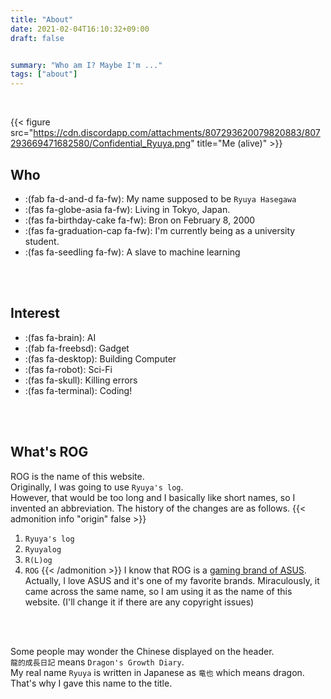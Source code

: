 ```yaml
---
title: "About"
date: 2021-02-04T16:10:32+09:00
draft: false


summary: "Who am I? Maybe I'm ..."
tags: ["about"]
---
```



<br>  

{{< figure src="https://cdn.discordapp.com/attachments/807293620079820883/807293669471682580/Confidential_Ryuya.png" title="Me (alive)" >}}


## Who
- :(fab fa-d-and-d fa-fw): My name supposed to be `Ryuya Hasegawa`
- :(fas fa-globe-asia fa-fw): Living in Tokyo, Japan.
- :(fas fa-birthday-cake fa-fw): Bron on February 8, 2000
- :(fas fa-graduation-cap fa-fw): I'm currently being as a university student.
- :(fas fa-seedling fa-fw): A slave to machine learning

<br>
<br>


## Interest

* :(fas fa-brain): AI
* :(fab fa-freebsd): Gadget
* :(fas fa-desktop): Building Computer
* :(fas fa-robot): Sci-Fi
* :(fas fa-skull): Killing errors
* :(fas fa-terminal): Coding!

<br>
<br>

## What's ROG  
ROG is the name of this website.    
Originally, I was going to use `Ryuya's log`.  
However, that would be too long and I basically like short names, so I invented an abbreviation.
The history of the changes are as follows.
{{< admonition info "origin" false >}}
1. `Ryuya's log`
2. `Ryuyalog`
3. `R(L)og`
4. `ROG`
{{< /admonition >}}
I know that ROG is a [gaming brand of ASUS](https://rog.asus.com/). Actually, I love ASUS and it's one of my favorite brands. Miraculously, it came across the same name, so I am using it as the name of this website. (I'll change it if there are any copyright issues)
<br>
<br>

Some people may wonder the Chinese displayed on the header.  
`龍的成長日記` means `Dragon's Growth Diary`.  
My real name `Ryuya` is written in Japanese as `竜也` which means dragon.  
That's why I gave this name to the title.

<br>
<br>
